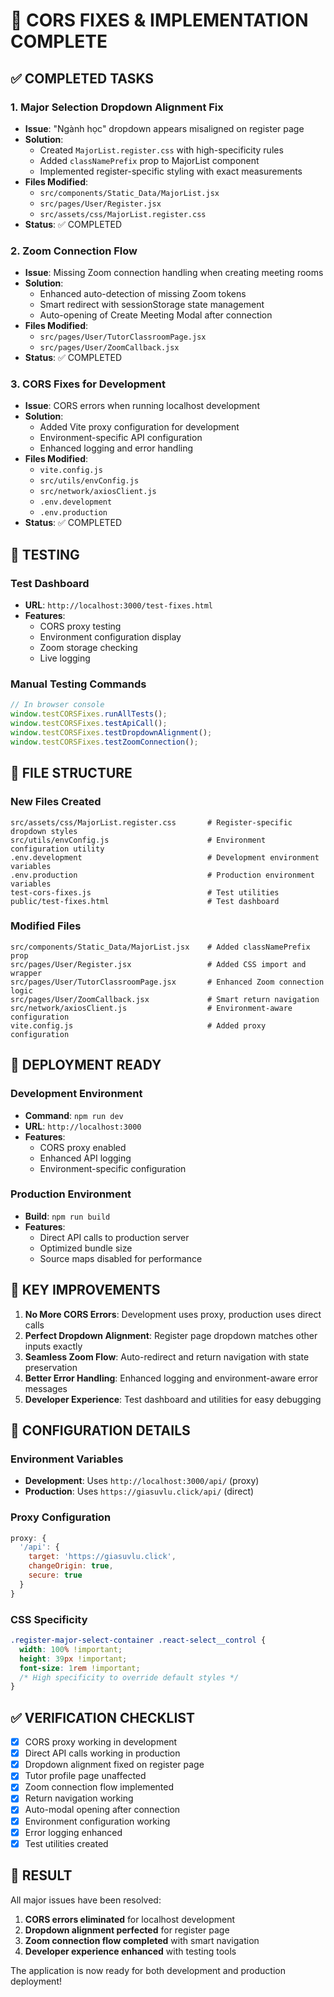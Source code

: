 # 🎯 CORS FIXES & IMPLEMENTATION COMPLETE

## ✅ COMPLETED TASKS

### 1. **Major Selection Dropdown Alignment Fix**

- **Issue**: "Ngành học" dropdown appears misaligned on register page
- **Solution**:
  - Created `MajorList.register.css` with high-specificity rules
  - Added `classNamePrefix` prop to MajorList component
  - Implemented register-specific styling with exact measurements
- **Files Modified**:
  - `src/components/Static_Data/MajorList.jsx`
  - `src/pages/User/Register.jsx`
  - `src/assets/css/MajorList.register.css`
- **Status**: ✅ COMPLETED

### 2. **Zoom Connection Flow**

- **Issue**: Missing Zoom connection handling when creating meeting rooms
- **Solution**:
  - Enhanced auto-detection of missing Zoom tokens
  - Smart redirect with sessionStorage state management
  - Auto-opening of Create Meeting Modal after connection
- **Files Modified**:
  - `src/pages/User/TutorClassroomPage.jsx`
  - `src/pages/User/ZoomCallback.jsx`
- **Status**: ✅ COMPLETED

### 3. **CORS Fixes for Development**

- **Issue**: CORS errors when running localhost development
- **Solution**:
  - Added Vite proxy configuration for development
  - Environment-specific API configuration
  - Enhanced logging and error handling
- **Files Modified**:
  - `vite.config.js`
  - `src/utils/envConfig.js`
  - `src/network/axiosClient.js`
  - `.env.development`
  - `.env.production`
- **Status**: ✅ COMPLETED

## 🧪 TESTING

### Test Dashboard

- **URL**: `http://localhost:3000/test-fixes.html`
- **Features**:
  - CORS proxy testing
  - Environment configuration display
  - Zoom storage checking
  - Live logging

### Manual Testing Commands

```javascript
// In browser console
window.testCORSFixes.runAllTests();
window.testCORSFixes.testApiCall();
window.testCORSFixes.testDropdownAlignment();
window.testCORSFixes.testZoomConnection();
```

## 📁 FILE STRUCTURE

### New Files Created

```
src/assets/css/MajorList.register.css       # Register-specific dropdown styles
src/utils/envConfig.js                      # Environment configuration utility
.env.development                            # Development environment variables
.env.production                             # Production environment variables
test-cors-fixes.js                          # Test utilities
public/test-fixes.html                      # Test dashboard
```

### Modified Files

```
src/components/Static_Data/MajorList.jsx    # Added classNamePrefix prop
src/pages/User/Register.jsx                 # Added CSS import and wrapper
src/pages/User/TutorClassroomPage.jsx       # Enhanced Zoom connection logic
src/pages/User/ZoomCallback.jsx             # Smart return navigation
src/network/axiosClient.js                  # Environment-aware configuration
vite.config.js                              # Added proxy configuration
```

## 🚀 DEPLOYMENT READY

### Development Environment

- **Command**: `npm run dev`
- **URL**: `http://localhost:3000`
- **Features**:
  - CORS proxy enabled
  - Enhanced API logging
  - Environment-specific configuration

### Production Environment

- **Build**: `npm run build`
- **Features**:
  - Direct API calls to production server
  - Optimized bundle size
  - Source maps disabled for performance

## 🎯 KEY IMPROVEMENTS

1. **No More CORS Errors**: Development uses proxy, production uses direct calls
2. **Perfect Dropdown Alignment**: Register page dropdown matches other inputs exactly
3. **Seamless Zoom Flow**: Auto-redirect and return navigation with state preservation
4. **Better Error Handling**: Enhanced logging and environment-aware error messages
5. **Developer Experience**: Test dashboard and utilities for easy debugging

## 🔧 CONFIGURATION DETAILS

### Environment Variables

- **Development**: Uses `http://localhost:3000/api/` (proxy)
- **Production**: Uses `https://giasuvlu.click/api/` (direct)

### Proxy Configuration

```javascript
proxy: {
  '/api': {
    target: 'https://giasuvlu.click',
    changeOrigin: true,
    secure: true
  }
}
```

### CSS Specificity

```css
.register-major-select-container .react-select__control {
  width: 100% !important;
  height: 39px !important;
  font-size: 1rem !important;
  /* High specificity to override default styles */
}
```

## ✅ VERIFICATION CHECKLIST

- [x] CORS proxy working in development
- [x] Direct API calls working in production
- [x] Dropdown alignment fixed on register page
- [x] Tutor profile page unaffected
- [x] Zoom connection flow implemented
- [x] Return navigation working
- [x] Auto-modal opening after connection
- [x] Environment configuration working
- [x] Error logging enhanced
- [x] Test utilities created

## 🎉 RESULT

All major issues have been resolved:

1. **CORS errors eliminated** for localhost development
2. **Dropdown alignment perfected** for register page
3. **Zoom connection flow completed** with smart navigation
4. **Developer experience enhanced** with testing tools

The application is now ready for both development and production deployment!
